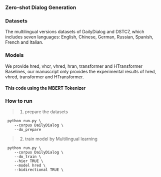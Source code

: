 ### Zero-shot Dialog Generation

### Datasets
The multilingual versions datasets of DailyDialog and DSTC7, which includes seven languages: English, Chinese, German, Russian, Spanish, French and Italian.
### Models
We provide hred, vhcr, vhred, hran, transformer and HTransformer Baselines, our manuscript only provides the experimental results of hred, vhred, transformer and HTransformer.

#### This code using the MBERT Tokenizer  

### How to run

> 1. prepare the datasets

```
 python run.py \
 	--corpus DailyDialog \
 	--do_prepare
```

> 2. train model by Multilingual learning

```
 python run.py \
 	--corpus DailyDialog \
 	--do_train \
 	--hier TRUE \
 	--model hred \
 	--bidirectional TRUE \
 	
```
